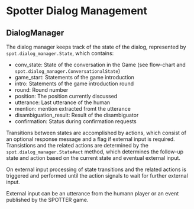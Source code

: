 # Spotter Dialog Management

## DialogManager

The dialog manager keeps track of the state of the dialog, represented by `spot.dialog_manager.State`, which contains:
* conv_state: State of the conversation in the Game (see flow-chart and `spot.dialog_manager.ConversationalState`)
* game_start: Statements of the game introduction
* intro: Statements of the game introduction round
* round: Round number
* position: The position currently discussed
* utterance: Last utterance of the human 
* mention: mention extracted fromt the utterance
* disambiguation_result: Result of the disambiguator
* confirmation: Status during confirmation requests

Transitions between states are accomplished by actions, which consist of an optional response message and a flag if
external input is required. Transistions and the related actions are determined by the `spot.dialog_manager.State#act`
method, which determines the follow-up state and action based on the current state and eventual external input.

On external input processing of state transitions and the related actions is triggered and performed until the action
signals to wait for further external input.

External input can be an utterance from the humann player or an event published by the SPOTTER game.